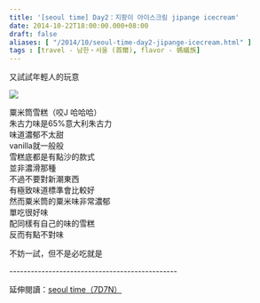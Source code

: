 ```yaml
---
title: '[seoul time] Day2：지팡이 아이스크림 jipange icecream'
date: 2014-10-22T18:00:00.000+08:00
draft: false
aliases: [ "/2014/10/seoul-time-day2-jipange-icecream.html" ]
tags : [travel - 남한・서울 (首爾), flavor - 螞蟻族]
---
```


又試試年輕人的玩意  

![](/images/seoul2d.jpg)

粟米筒雪糕（咬J 哈哈哈）  
朱古力味是65%意大利朱古力  
味道濃郁不太甜  
vanilla就一般般  
雪糕底都是有點沙的款式  
並非濃滑那種  
不過不要對新潮東西  
有極致味道標準會比較好  
然而粟米筒的粟米味非常濃郁  
單吃很好味  
配同樣有自己的味的雪糕  
反而有點不對味  
  
不妨一試，但不是必吃就是  
  
\-----------------------------------------------  
  
延伸閱讀：[seoul time（7D7N）](https://hidie.net/seoul7d7n/)
